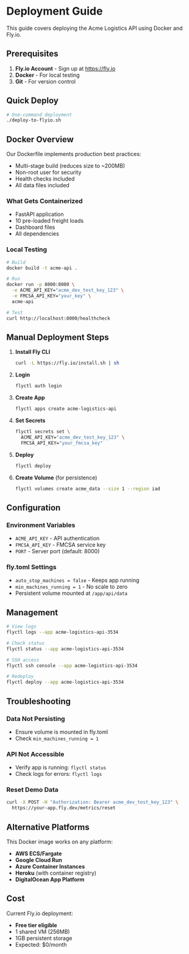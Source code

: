 # Deployment Guide

This guide covers deploying the Acme Logistics API using Docker and Fly.io.

## Prerequisites

1. **Fly.io Account** - Sign up at https://fly.io
2. **Docker** - For local testing
3. **Git** - For version control

## Quick Deploy

```bash
# One-command deployment
./deploy-to-flyio.sh
```

## Docker Overview

Our Dockerfile implements production best practices:
- Multi-stage build (reduces size to ~200MB)
- Non-root user for security
- Health checks included
- All data files included

### What Gets Containerized
- FastAPI application
- 10 pre-loaded freight loads
- Dashboard files
- All dependencies

### Local Testing
```bash
# Build
docker build -t acme-api .

# Run
docker run -p 8000:8000 \
  -e ACME_API_KEY="acme_dev_test_key_123" \
  -e FMCSA_API_KEY="your_key" \
  acme-api

# Test
curl http://localhost:8000/healthcheck
```

## Manual Deployment Steps

1. **Install Fly CLI**
   ```bash
   curl -L https://fly.io/install.sh | sh
   ```

2. **Login**
   ```bash
   flyctl auth login
   ```

3. **Create App**
   ```bash
   flyctl apps create acme-logistics-api
   ```

4. **Set Secrets**
   ```bash
   flyctl secrets set \
     ACME_API_KEY="acme_dev_test_key_123" \
     FMCSA_API_KEY="your_fmcsa_key"
   ```

5. **Deploy**
   ```bash
   flyctl deploy
   ```

6. **Create Volume** (for persistence)
   ```bash
   flyctl volumes create acme_data --size 1 --region iad
   ```

## Configuration

### Environment Variables
- `ACME_API_KEY` - API authentication
- `FMCSA_API_KEY` - FMCSA service key
- `PORT` - Server port (default: 8000)

### fly.toml Settings
- `auto_stop_machines = false` - Keeps app running
- `min_machines_running = 1` - No scale to zero
- Persistent volume mounted at `/app/api/data`

## Management

```bash
# View logs
flyctl logs --app acme-logistics-api-3534

# Check status
flyctl status --app acme-logistics-api-3534

# SSH access
flyctl ssh console --app acme-logistics-api-3534

# Redeploy
flyctl deploy --app acme-logistics-api-3534
```

## Troubleshooting

### Data Not Persisting
- Ensure volume is mounted in fly.toml
- Check `min_machines_running = 1`

### API Not Accessible
- Verify app is running: `flyctl status`
- Check logs for errors: `flyctl logs`

### Reset Demo Data
```bash
curl -X POST -H "Authorization: Bearer acme_dev_test_key_123" \
  https://your-app.fly.dev/metrics/reset
```

## Alternative Platforms

This Docker image works on any platform:
- **AWS ECS/Fargate**
- **Google Cloud Run**
- **Azure Container Instances**
- **Heroku** (with container registry)
- **DigitalOcean App Platform**

## Cost

Current Fly.io deployment:
- **Free tier eligible**
- 1 shared VM (256MB)
- 1GB persistent storage
- Expected: $0/month
